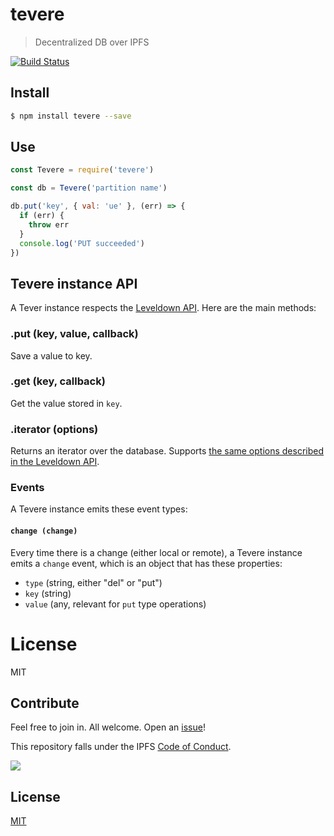 # tevere

> Decentralized DB over IPFS

[![Build Status](https://travis-ci.org/pgte/tevere.svg?branch=master)](https://travis-ci.org/pgte/tevere)

## Install

```bash
$ npm install tevere --save
```

## Use

```js
const Tevere = require('tevere')

const db = Tevere('partition name')

db.put('key', { val: 'ue' }, (err) => {
  if (err) {
    throw err
  }
  console.log('PUT succeeded')
})
```

## Tevere instance API

A Tever instance respects the [Leveldown API](https://github.com/level/leveldown#api). Here are the main methods:

### .put (key, value, callback)

Save a value to key.

### .get (key, callback)

Get the value stored in `key`.

### .iterator (options)

Returns an iterator over the database. Supports [the same options described in the Leveldown API](https://github.com/level/leveldown#leveldown_iterator).

### Events

A Tevere instance emits these event types:

#### `change (change)`

Every time there is a change (either local or remote), a Tevere instance emits a `change` event, which is an object that has these properties:

* `type` (string, either "del" or "put")
* `key` (string)
* `value` (any, relevant for `put` type operations)


# License

MIT

## Contribute

Feel free to join in. All welcome. Open an [issue](https://github.com/pgte/ipfs-level/issues)!

This repository falls under the IPFS [Code of Conduct](https://github.com/ipfs/community/blob/master/code-of-conduct.md).

[![](https://cdn.rawgit.com/jbenet/contribute-ipfs-gif/master/img/contribute.gif)](https://github.com/ipfs/community/blob/master/contributing.md)

## License

[MIT](LICENSE)
